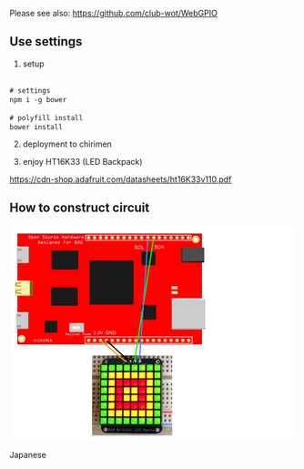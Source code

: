 Please see also: https://github.com/club-wot/WebGPIO

## Use settings

 1. setup

```

# settings
npm i -g bower

# polyfill install
bower install

```

 2. deployment to chirimen

 3. enjoy HT16K33 (LED Backpack)

https://cdn-shop.adafruit.com/datasheets/ht16K33v110.pdf

## How to construct circuit

<img src="./8x8BiColorLEC.png" />

Japanese



